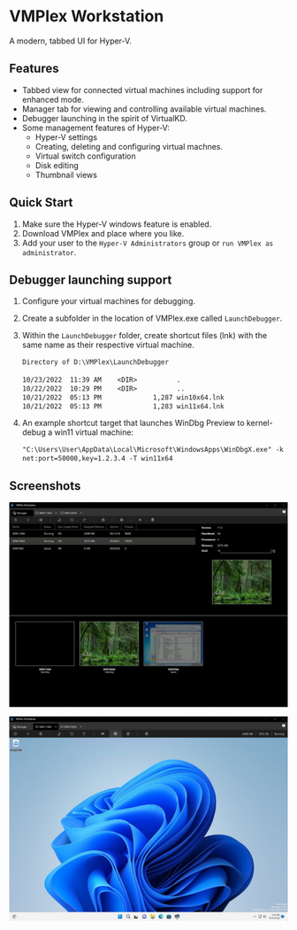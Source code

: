 # VMPlex Workstation

A modern, tabbed UI for Hyper-V.

## Features
- Tabbed view for connected virtual machines including support for enhanced mode.
- Manager tab for viewing and controlling available virtual machines.
- Debugger launching in the spirit of VirtualKD.
- Some management features of Hyper-V:
  - Hyper-V settings
  - Creating, deleting and configuring virtual machnes.
  - Virtual switch configuration
  - Disk editing
  - Thumbnail views

## Quick Start
1. Make sure the Hyper-V windows feature is enabled.
2. Download VMPlex and place where you like.
3. Add your user to the `Hyper-V Administrators` group or `run VMPlex as administrator`.

## Debugger launching support
1. Configure your virtual machines for debugging.
2. Create a subfolder in the location of VMPlex.exe called `LaunchDebugger`.
3. Within the `LaunchDebugger` folder, create shortcut files (lnk) with the same name as their respective virtual machine.

   ```
   Directory of D:\VMPlex\LaunchDebugger

   10/23/2022  11:39 AM    <DIR>          .
   10/22/2022  10:29 PM    <DIR>          ..
   10/21/2022  05:13 PM             1,287 win10x64.lnk
   10/21/2022  05:13 PM             1,283 win11x64.lnk
   ```

4. An example shortcut target that launches WinDbg Preview to kernel-debug a win11 virtual machine:

   ```
   "C:\Users\User\AppData\Local\Microsoft\WindowsApps\WinDbgX.exe" -k net:port=50000,key=1.2.3.4 -T win11x64
   ```

## Screenshots
![](https://github.com/0xf005ba11/vmplex-ws/blob/assets/Manager.jpg?raw=true "Manager Tab")

![](https://github.com/0xf005ba11/vmplex-ws/blob/assets/Enhanced.jpg?raw=true "Virtual Machine Enhanced Session")

